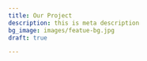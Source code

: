 ```yaml
---
title: Our Project
description: this is meta description
bg_image: images/featue-bg.jpg
draft: true

---
```

